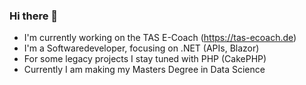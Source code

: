 ### Hi there 👋

<!--
**codewiththomas/codewiththomas** is a ✨ _special_ ✨ repository because its `README.md` (this file) appears on your GitHub profile.

Here are some ideas to get you started:

- 🔭 I’m currently working on ...
- 👯 I’m looking to collaborate on ...
- 🤔 I’m looking for help with ...
- 💬 Ask me about ...
- 📫 How to reach me: ...
- 😄 Pronouns: ...
- ⚡ Fun fact: ...
-->

- I'm currently working on the TAS E-Coach (https://tas-ecoach.de)
- I'm a Softwaredeveloper, focusing on .NET (APIs, Blazor)
- For some legacy projects I stay tuned with PHP (CakePHP)
- Currently I am making my Masters Degree in Data Science



